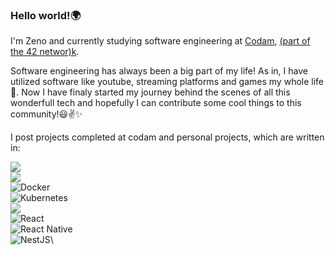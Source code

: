### Hello world!:earth_africa:

I'm Zeno and currently studying software engineering at [Codam](https://www.codam.nl/en/), [(part of the 42 networ)k](https://42.fr/en/network-42/).

Software engineering has always been a big part of my life! As in, I have utilized software like youtube, streaming platforms and games my whole life:woozy_face:.
Now I have finaly started my journey behind the scenes of all this wonderfull tech and hopefully I can contribute some cool things to this community!:smiley::v::sparkles:

I post projects completed at codam and personal projects, which are written in:

<img src="https://img.shields.io/badge/c%20-%2300599C.svg?&style=for-the-badge&logo=c&logoColor=white"/> \
<img src="https://img.shields.io/badge/c++%20-%2300599C.svg?&style=for-the-badge&logo=c%2B%2B&ogoColor=white"/> \
<img alt="Docker" src="https://img.shields.io/badge/docker%20-%230db7ed.svg?&style=for-the-badge&logo=docker&logoColor=white"/> \
<img alt="Kubernetes" src="https://img.shields.io/badge/kubernetes%20-%23326ce5.svg?&style=for-the-badge&logo=kubernetes&logoColor=white"/> \
<img src="https://img.shields.io/badge/shell_script%20-%23121011.svg?&style=for-the-badge&logo=gnu-bash&logoColor=white"/> \
<img alt="React" src="https://img.shields.io/badge/react-%2320232a.svg?style=for-the-badge&logo=react&logoColor=%2361DAFB"/> \
<img alt="React Native" src="https://img.shields.io/badge/react_native-%2320232a.svg?style=for-the-badge&logo=react&logoColor=%2361DAFB"/> \
<img alt="NestJS" src="https://img.shields.io/badge/nestjs-%23E0234E.svg?style=for-the-badge&logo=nestjs&logoColor=white" />\
